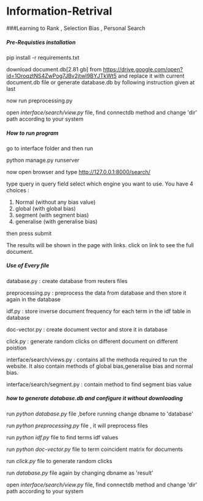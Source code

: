 # Information-Retrival
###Learning to Rank , Selection Bias , Personal Search

##### Pre-Requisties installation
pip install -r requirements.txt

download document.db[2.81 gb] from 
https://drive.google.com/open?id=1OroqztNS4ZwPog7JBv2jtwI9BYJTkWt5
and replace it with current document.db file
or generate database.db by following instruction given at last

now run preprocessing.py

open *interface/search/view.py* file, find connectdb method and change 'dir' path according to your system 


##### How to run program
go to interface folder and then run 

python manage.py runserver

now open browser and type 
http://127.0.0.1:8000/search/

type query in query field
select which engine you want to use. You have 4 choices :
 1. Normal (without any bias value)
 2. global (with global bias)
 3. segment (with segment bias)
 4. generalise (with generalise bias)

then press submit 

The results will be shown in the page with links.
click on link to see the full document.

##### Use of Every file
database.py : create database from reuters files

preprocessing.py  : preprocess the data from database and then store it again in the database

idf.py : store inverse document frequency for each term in the idf table in database

doc-vector.py : create document vector and store it in database

click.py : generate random clicks on different document on different poistion

interface/search/views.py : contains all the methoda required to run the website.
It also contain methods of global bias,generalise bias and normal bias.

interface/search/segment.py : contain method to find segment bias value

##### how to generate database.db and configure it without downloading
run  *python database.py* file  ,before running change dbname to 'database'

run *python preprocessing.py* file , it will preprocess files

run *python idf.py* file to find terms idf values

run *python doc-vector.py* file to term coincident matrix for documents

run *click.py* file to generate random clicks
 
run *database.py* file again by changing dbname as 'result'

open *interface/search/view.py* file, find connectdb method and change 'dir' path according to your system 
